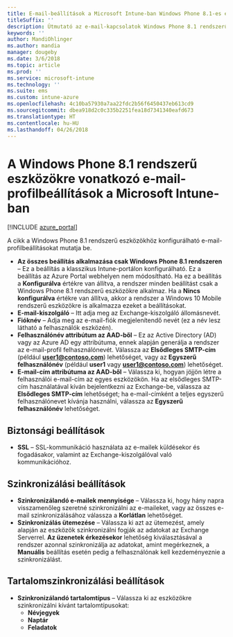 ```yaml
---
title: E-mail-beállítások a Microsoft Intune-ban Windows Phone 8.1-es eszközök esetén
titleSuffix: ''
description: Útmutató az e-mail-kapcsolatok Windows Phone 8.1 rendszerű eszközökön való konfigurálásához használható Intune-beállításokhoz.
keywords: ''
author: MandiOhlinger
ms.author: mandia
manager: dougeby
ms.date: 3/6/2018
ms.topic: article
ms.prod: ''
ms.service: microsoft-intune
ms.technology: ''
ms.suite: ems
ms.custom: intune-azure
ms.openlocfilehash: 4c10ba57930a7aa22fdc2b56f6450437eb613cd9
ms.sourcegitcommit: dbea918d2c0c335b2251fea18d7341340eafd673
ms.translationtype: HT
ms.contentlocale: hu-HU
ms.lasthandoff: 04/26/2018
---
```

# <a name="email-profile-settings-in-microsoft-intune-for-devices-running-windows-phone-81"></a>A Windows Phone 8.1 rendszerű eszközökre vonatkozó e-mail-profilbeállítások a Microsoft Intune-ban

[!INCLUDE [azure_portal](./includes/azure_portal.md)]

A cikk a Windows Phone 8.1 rendszerű eszközökhöz konfigurálható e-mail-profilbeállításokat mutatja be.


- **Az összes beállítás alkalmazása csak Windows Phone 8.1 rendszeren** – Ez a beállítás a klasszikus Intune-portálon konfigurálható. Ez a beállítás az Azure Portal webhelyen nem módosítható. Ha ez a beállítás a **Konfigurálva** értékre van állítva, a rendszer minden beállítást csak a Windows Phone 8.1 rendszerű eszközökre alkalmaz. Ha a **Nincs konfigurálva** értékre van állítva, akkor a rendszer a Windows 10 Mobile rendszerű eszközökre is alkalmazza ezeket a beállításokat.
- **E-mail-kiszolgáló** – Itt adja meg az Exchange-kiszolgáló állomásnevét.
- **Fióknév** – Adja meg az e-mail-fiók megjelenítendő nevét (ez a név lesz látható a felhasználók eszközén).
- **Felhasználónév attribútum az AAD-ből** – Ez az Active Directory (AD) vagy az Azure AD egy attribútuma, ennek alapján generálja a rendszer az e-mail-profil felhasználónevét. Válassza az **Elsődleges SMTP-cím** (például **user1@contoso.com**) lehetőséget, vagy az **Egyszerű felhasználónév** (például **user1** vagy **user1@contoso.com**) lehetőséget.
- **E-mail-cím attribútuma az AAD-ből** – Válassza ki, hogyan jöjjön létre a felhasználói e-mail-cím az egyes eszközökön. Ha az elsődleges SMTP-cím használatával kíván bejelentkezni az Exchange-be, válassza az **Elsődleges SMTP-cím** lehetőséget; ha e-mail-címként a teljes egyszerű felhasználónevet kívánja használni, válassza az **Egyszerű felhasználónév** lehetőséget.


## <a name="security-settings"></a>Biztonsági beállítások

- **SSL** – SSL-kommunikáció használata az e-mailek küldésekor és fogadásakor, valamint az Exchange-kiszolgálóval való kommunikációhoz.



## <a name="synchronization-settings"></a>Szinkronizálási beállítások

- **Szinkronizálandó e-mailek mennyisége** – Válassza ki, hogy hány napra visszamenőleg szeretné szinkronizálni az e-maileket, vagy az összes e-mail szinkronizálásához válassza a **Korlátlan** lehetőséget.
- **Szinkronizálás ütemezése** – Válassza ki azt az ütemezést, amely alapján az eszközök szinkronizálni fogják az adatokat az Exchange Serverrel. **Az üzenetek érkezésekor** lehetőség kiválasztásával a rendszer azonnal szinkronizálja az adatokat, amint megérkeznek, a **Manuális** beállítás esetén pedig a felhasználónak kell kezdeményeznie a szinkronizálást.

## <a name="content-sync-settings"></a>Tartalomszinkronizálási beállítások

- **Szinkronizálandó tartalomtípus** – Válassza ki az eszközökre szinkronizálni kívánt tartalomtípusokat:
    - **Névjegyek**
    - **Naptár**
    - **Feladatok**
